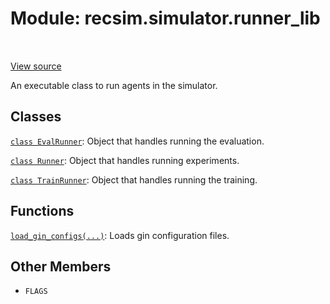 <div itemscope itemtype="http://developers.google.com/ReferenceObject">
<meta itemprop="name" content="recsim.simulator.runner_lib" />
<meta itemprop="path" content="Stable" />
<meta itemprop="property" content="FLAGS"/>
</div>

# Module: recsim.simulator.runner_lib

<table class="tfo-notebook-buttons tfo-api" align="left">
</table>

<a target="_blank" href="https://github.com/google-research/recsim/simulator/runner_lib.py">View
source</a>

An executable class to run agents in the simulator.

<!-- Placeholder for "Used in" -->

## Classes

[`class EvalRunner`](../../recsim/simulator/runner_lib/EvalRunner.md): Object
that handles running the evaluation.

[`class Runner`](../../recsim/simulator/runner_lib/Runner.md): Object that
handles running experiments.

[`class TrainRunner`](../../recsim/simulator/runner_lib/TrainRunner.md): Object
that handles running the training.

## Functions

[`load_gin_configs(...)`](../../recsim/simulator/runner_lib/load_gin_configs.md):
Loads gin configuration files.

## Other Members

*   `FLAGS` <a id="FLAGS"></a>
